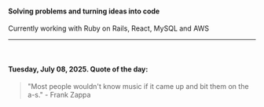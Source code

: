 #### Solving problems and turning ideas into code

Currently working with Ruby on Rails, React, MySQL and AWS

---

<br>

<!-- quote_marker -->
#### Tuesday, July 08, 2025. Quote of the day:

> "Most people wouldn't know music if it came up and bit them on the a-s." - Frank Zappa
